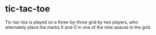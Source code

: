 # tic-tac-toe
Tic-tac-toe is played on a three-by-three grid by two players, who alternately place the marks X and O in one of the nine spaces in the grid.
